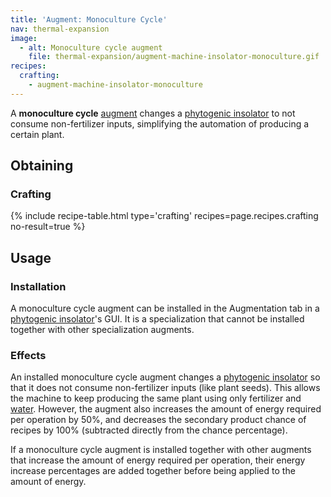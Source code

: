 ```yaml
---
title: 'Augment: Monoculture Cycle'
nav: thermal-expansion
image:
  - alt: Monoculture cycle augment
    file: thermal-expansion/augment-machine-insolator-monoculture.gif
recipes:
  crafting:
    - augment-machine-insolator-monoculture
---
```


A **monoculture cycle** [augment](/docs/augments/) changes a [phytogenic
insolator](/docs/phytogenic-insolator/) to not consume non-fertilizer inputs,
simplifying the automation of producing a certain plant.


Obtaining
---------

### Crafting
{% include recipe-table.html type='crafting' recipes=page.recipes.crafting no-result=true %}


Usage
-----

### Installation
A monoculture cycle augment can be installed in the Augmentation tab in a
[phytogenic insolator](/docs/phytogenic-insolator/)'s GUI. It is a
specialization that cannot be installed together with other specialization
augments.

### Effects
An installed monoculture cycle augment changes a [phytogenic
insolator](/docs/phytogenic-insolator/) so that it does not consume
non-fertilizer inputs (like plant seeds). This allows the machine to keep
producing the same plant using only fertilizer and
[water](https://minecraft.gamepedia.com/Water). However, the augment also
increases the amount of energy required per operation by 50%, and decreases the
secondary product chance of recipes by 100% (subtracted directly from the chance
percentage).

If a monoculture cycle augment is installed together with other augments that
increase the amount of energy required per operation, their energy increase
percentages are added together before being applied to the amount of energy.
